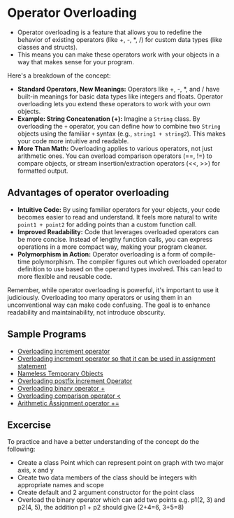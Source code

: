 # Operator Overloading 

- Operator overloading is a feature that allows you to redefine the behavior of existing operators (like +, -, *, /) for custom data types (like classes and structs).
- This means you can make these operators work with your objects in a way that makes sense for your program.

Here's a breakdown of the concept:

* **Standard Operators, New Meanings:** Operators like +, -, *, and / have built-in meanings for basic data types like integers and floats. Operator overloading lets you extend these operators to work with your own objects.
* **Example: String Concatenation (+):** Imagine a `String` class. By overloading the `+` operator, you can define how to combine two `String` objects using the familiar `+` syntax (e.g., `string1 + string2`). This makes your code more intuitive and readable.
* **More Than Math:** Overloading applies to various operators, not just arithmetic ones. You can overload comparison operators (==, !=) to compare objects, or stream insertion/extraction operators (<<, >>) for formatted output.

## Advantages of operator overloading

* **Intuitive Code:** By using familiar operators for your objects, your code becomes easier to read and understand. It feels more natural to write `point1 + point2` for adding points than a custom function call.
* **Improved Readability:** Code that leverages overloaded operators can be more concise. Instead of lengthy function calls, you can express operations in a more compact way, making your program cleaner.
* **Polymorphism in Action:** Operator overloading is a form of compile-time polymorphism. The compiler figures out which overloaded operator definition to use based on the operand types involved. This can lead to more flexible and reusable code.

Remember, while operator overloading is powerful, it's important to use it judiciously. Overloading too many operators or using them in an unconventional way can make code confusing. The goal is to enhance readability and maintainability, not introduce obscurity.

## Sample Programs

- [Overloading increment operator](../source/cpp/OperatorOverloading1.cpp)
- [Overloading increment operator so that it can be used in assignment statement](../source/cpp/OperatorOverloading2.cpp)
- [Nameless Temporary Objects](../source/cpp/OperatorOverloading3.cpp)
- [Overloading postfix increment Operator](../source/cpp/OperatorOverloading4.cpp)
- [Overloading binary operator +](../source/cpp/OperatorOverloadingbinary.cpp)
- [Overloading comparison operator < ](../source/cpp/ComparingDistances.cpp)
- [Arithmetic Assignment operator +=](../source/cpp/OverloadedAA.cpp)

## Excercise

To practice and have a better understanding of the concept do the following:
- Create a class Point which can represent point on graph with two major axis, x and y 
- Create two data members of the class should be integers with appropriate names and scope
- Create default and 2 argument constructor for the point class
- Overload the binary operator which can add two points e.g. p1(2, 3) and p2(4, 5), the addition p1 + p2 should give (2+4=6, 3+5=8)
